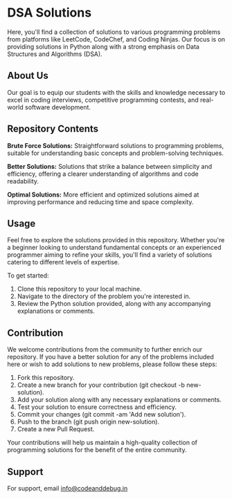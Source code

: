 
# DSA Solutions

Here, you'll find a collection of solutions to various programming problems from platforms like LeetCode, CodeChef, and Coding Ninjas. Our focus is on providing solutions in Python along with a strong emphasis on Data Structures and Algorithms (DSA).

## About Us

Our goal is to equip our students with the skills and knowledge necessary to excel in coding interviews, competitive programming contests, and real-world software development.

## Repository Contents

**Brute Force Solutions:** Straightforward solutions to programming problems, suitable for understanding basic concepts and problem-solving techniques.

**Better Solutions:** Solutions that strike a balance between simplicity and efficiency, offering a clearer understanding of algorithms and code readability.

**Optimal Solutions:** More efficient and optimized solutions aimed at improving performance and reducing time and space complexity.

## Usage

Feel free to explore the solutions provided in this repository. Whether you're a beginner looking to understand fundamental concepts or an experienced programmer aiming to refine your skills, you'll find a variety of solutions catering to different levels of expertise.

To get started:

1. Clone this repository to your local machine.
2. Navigate to the directory of the problem you're interested in.
3. Review the Python solution provided, along with any accompanying explanations or comments.

## Contribution

We welcome contributions from the community to further enrich our repository. If you have a better solution for any of the problems included here or wish to add solutions to new problems, please follow these steps:

1. Fork this repository.
2. Create a new branch for your contribution (git checkout -b new-solution).
3. Add your solution along with any necessary explanations or comments.
4. Test your solution to ensure correctness and efficiency.
5. Commit your changes (git commit -am 'Add new solution').
6. Push to the branch (git push origin new-solution).
7. Create a new Pull Request.

Your contributions will help us maintain a high-quality collection of programming solutions for the benefit of the entire community.
## Support

For support, email info@codeanddebug.in


